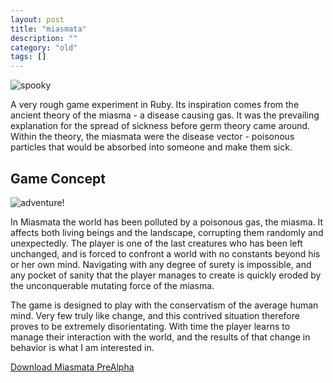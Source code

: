 ```yaml
---
layout: post
title: "miasmata"
description: ""
category: "old"
tags: []
---
```


![spooky](http://hackniac.com/images/posts/miasmata/miasmata_light.gif)

A very rough game experiment in Ruby. Its inspiration comes from the ancient theory of the miasma - a disease causing gas. It was the prevailing explanation for the spread of sickness before germ theory came around. Within the theory, the miasmata were the disease vector - poisonous particles that would be absorbed into someone and make them sick.

## Game Concept

![adventure!](http://hackniac.com/images/posts/miasmata/miasmata_explore.gif)

In Miasmata the world has been polluted by a poisonous gas, the miasma. It affects both living beings and the landscape, corrupting them randomly and unexpectedly. The player is one of the last creatures who has been left unchanged, and is forced to confront a world with no constants beyond his or her own mind. Navigating with any degree of surety is impossible, and any pocket of sanity that the player manages to create is quickly eroded by the unconquerable mutating force of the miasma.

The game is designed to play with the conservatism of the average human mind. Very few truly like change, and this contrived situation therefore proves to be extremely disorientating. With time the player learns to manage their interaction with the world, and the results of that change in behavior is what I am interested in.

[Download Miasmata PreAlpha](http://www.hackniac.com/blog/wp-content/uploads/2012/02/Miasmata_Prealpha.zip)
